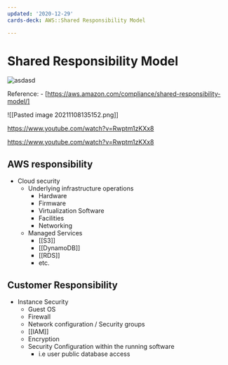 ```yaml
---
updated: '2020-12-29'
cards-deck: AWS::Shared Responsibility Model

---
```


# Shared Responsibility Model

![asdasd](https://d1.awsstatic.com/security-center/Shared_Responsibility_Model_V2.59d1eccec334b366627e9295b304202faf7b899b.jpg)

Reference:
    - [https://aws.amazon.com/compliance/shared-responsibility-model/]


![[Pasted image 20211108135152.png]]

https://www.youtube.com/watch?v=Rwptm1zKXx8

https://www.youtube.com/watch?v=Rwptm1zKXx8


## AWS responsibility

- Cloud security
    - Underlying infrastructure operations
        - Hardware
        - Firmware
        - Virtualization Software
        - Facilities
        - Networking
    - Managed Services
        - [[S3]]
        - [[DynamoDB]]
        - [[RDS]]
        - etc.
        
## Customer Responsibility

- Instance Security
    - Guest OS
    - Firewall
    - Network configuration / Security groups
    - [[IAM]]
    - Encryption
    - Security Configuration within the running software
        - i.e user public database access